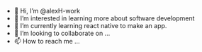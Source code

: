- 👋 Hi, I’m @alexH-work
- 👀 I’m interested in learning more about software development
- 🌱 I’m currently learning react native to make an app.
- 💞️ I’m looking to collaborate on ...
- 📫 How to reach me ...

<!---
alexH-work/alexH-work is a ✨ special ✨ repository because its `README.md` (this file) appears on your GitHub profile.
You can click the Preview link to take a look at your changes.
--->
